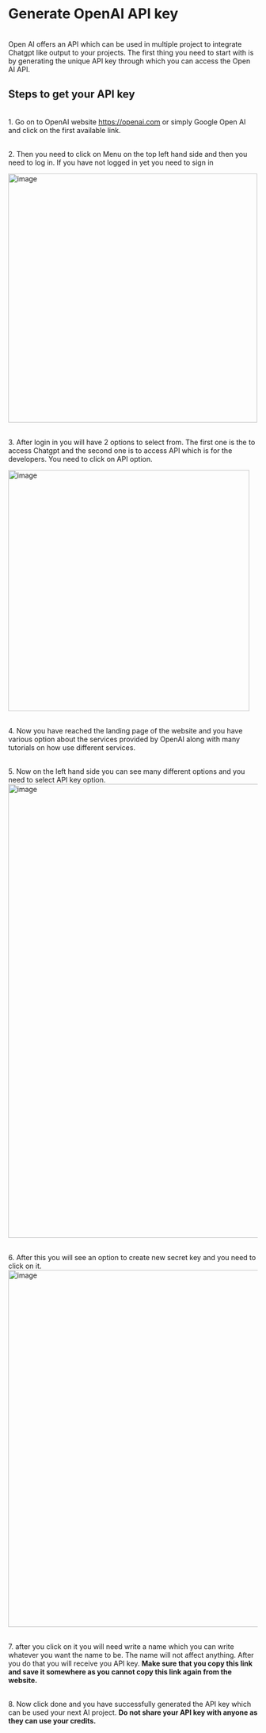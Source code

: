 # Generate OpenAI API key ##
<br> Open AI offers an API which can be used in multiple project to integrate Chatgpt like output to your projects. The first thing you need to start with is by generating the unique API key through which you can access the Open AI API.
<br>
## Steps to get your API key ##
<br>1. Go on to OpenAI website https://openai.com or simply Google Open AI and click on the first available link. 

<br>2. Then you need to click on Menu on the top left hand side and then you need to log in. If you have not logged in yet you need to sign in

<img width="503" alt="image" src="https://github.com/Kaustubh174/genapikey/assets/38695440/4c2f7ef0-c6a3-425d-a405-442b95d4e837">

<br>3. After login in you will have 2 options to select from. The first one is the to access Chatgpt and the second one is to access API which is for the developers. You need to click on API option.

<img width="487" alt="image" src="https://github.com/Kaustubh174/genapikey/assets/38695440/8fa4505d-4ba1-4094-b2db-13929835b87d">

<br>4. Now you have reached the landing page of the website and you have various option about the services provided by OpenAI along with many tutorials on how use different services.

<br>5. Now on the left hand side you can see many different options and you need to select API key option.
<img width="917" alt="image" src="https://github.com/Kaustubh174/genapikey/assets/38695440/ef409d13-91ff-44fa-b2c0-ea9fdeff43a7">

<br>6. After this you will see an option to create new secret key and you need to click on it.
<img width="721" alt="image" src="https://github.com/Kaustubh174/genapikey/assets/38695440/b270c4ad-4319-4090-9a61-c01aabe2566e">


<br>7. after you click on it you will need write a name which you can write whatever you want the name to be. The name will not affect anything. After you do that you will receive you API key. __Make sure that you copy this link and save it somewhere as you cannot copy this link again from the website.__

<br>8. Now click done and you have successfully generated the API key which can be used your next AI project. __Do not share your API key with anyone as they can use your credits.__



